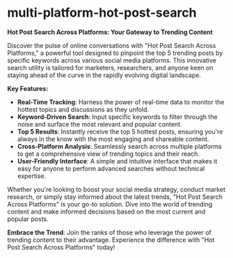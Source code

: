 # multi-platform-hot-post-search

**Hot Post Search Across Platforms: Your Gateway to Trending Content**

Discover the pulse of online conversations with "Hot Post Search Across Platforms," a powerful tool designed to pinpoint the top 5 trending posts by specific keywords across various social media platforms. This innovative search utility is tailored for marketers, researchers, and anyone keen on staying ahead of the curve in the rapidly evolving digital landscape.

**Key Features:**

- **Real-Time Tracking**: Harness the power of real-time data to monitor the hottest topics and discussions as they unfold.
- **Keyword-Driven Search**: Input specific keywords to filter through the noise and surface the most relevant and popular content.
- **Top 5 Results**: Instantly receive the top 5 hottest posts, ensuring you're always in the know with the most engaging and shareable content.
- **Cross-Platform Analysis**: Seamlessly search across multiple platforms to get a comprehensive view of trending topics and their reach.
- **User-Friendly Interface**: A simple and intuitive interface that makes it easy for anyone to perform advanced searches without technical expertise.

Whether you're looking to boost your social media strategy, conduct market research, or simply stay informed about the latest trends, "Hot Post Search Across Platforms" is your go-to solution. Dive into the world of trending content and make informed decisions based on the most current and popular posts.

**Embrace the Trend**: Join the ranks of those who leverage the power of trending content to their advantage. Experience the difference with "Hot Post Search Across Platforms" today!
